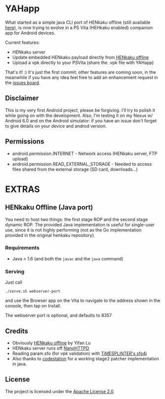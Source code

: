 # YAHapp

What started as a simple java CLI port of HENkaku offline (still available [here](https://github.com/psychowood/YAHapp/tree/offline-hosting)), is now trying to evolve in a PS Vita (HEHkaku enabled) companion app for Android devices.

Current features:

* HENkaku server
* Update embedded HENkaku payload directly from [HENkaku offline](https://github.com/henkaku/henkaku)
* Upload a vpk directly to your PSVita (share the .vpk file with YAHapp)


That's it! :) 
It's just the first commit: other features are coming soon, in the meanwhile if you have any idea feel free to add an enhancement request in the [issues board](https://github.com/psychowood/YAHapp/issues).


## Disclaimer

This is my very first Android project, please be forgiving. I'll try to polish it while going on with the development.
Also, I'm testing it on my Nexus w/ Android 6.0 and on the Android simulator: if you have an issue don't forget to give details on your device and androd version.

## Permissions

* android.permission.INTERNET - Network access (HENkaku server, FTP upload)
* android.permission.READ_EXTERNAL_STORAGE - Needed to access files shared from the external storage (SD card, downloads...)

# EXTRAS

## HENkaku Offline (Java port)

You need to host two things: the first stage ROP and the second stage dynamic ROP.
The provided Java implementation is useful for single-user use, since it is not highly performing (not as the Go implementation provided in the original henkaku repository).

### Requirements

* Java > 1.6 (and both the `javac` and the `java` command)

### Serving

Just call

```shell
./serve.sh webserver-port
```

and use the Browser app on the Vita to navigate to the address shown in the console, then tap on Install.

The webserver port is optional, and defaults to 8357

Credits
--------

* Obviously [HENkaku offline](https://github.com/henkaku/henkaku) by Yifan Lu
* HENkaku server runs off [NanoHTTPD](https://github.com/NanoHttpd/nanohttpd)
* Reading param.sfo (for vpk validation) with [TiMESPLiNTER's sfo4j](https://github.com/TiMESPLiNTER/sfo4j) 
* Also thanks to [codestation](https://github.com/codestation) for a working stage2 patcher implementation in java.


License
-------

The project is licensed under the [Apache License 2.0](http://www.apache.org/licenses/LICENSE-2.0).
